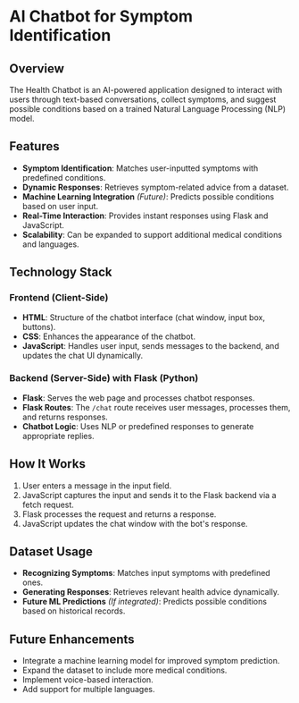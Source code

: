 # AI Chatbot for Symptom Identification

## Overview
The Health Chatbot is an AI-powered application designed to interact with users through text-based conversations, collect symptoms, and suggest possible conditions based on a trained Natural Language Processing (NLP) model.

## Features
- **Symptom Identification**: Matches user-inputted symptoms with predefined conditions.
- **Dynamic Responses**: Retrieves symptom-related advice from a dataset.
- **Machine Learning Integration** *(Future)*: Predicts possible conditions based on user input.
- **Real-Time Interaction**: Provides instant responses using Flask and JavaScript.
- **Scalability**: Can be expanded to support additional medical conditions and languages.

## Technology Stack

### Frontend (Client-Side)
- **HTML**: Structure of the chatbot interface (chat window, input box, buttons).
- **CSS**: Enhances the appearance of the chatbot.
- **JavaScript**: Handles user input, sends messages to the backend, and updates the chat UI dynamically.

### Backend (Server-Side) with Flask (Python)
- **Flask**: Serves the web page and processes chatbot responses.
- **Flask Routes**: The `/chat` route receives user messages, processes them, and returns responses.
- **Chatbot Logic**: Uses NLP or predefined responses to generate appropriate replies.

## How It Works
1. User enters a message in the input field.
2. JavaScript captures the input and sends it to the Flask backend via a fetch request.
3. Flask processes the request and returns a response.
4. JavaScript updates the chat window with the bot's response.

## Dataset Usage
- **Recognizing Symptoms**: Matches input symptoms with predefined ones.
- **Generating Responses**: Retrieves relevant health advice dynamically.
- **Future ML Predictions** *(If integrated)*: Predicts possible conditions based on historical records.

## Future Enhancements
- Integrate a machine learning model for improved symptom prediction.
- Expand the dataset to include more medical conditions.
- Implement voice-based interaction.
- Add support for multiple languages.


